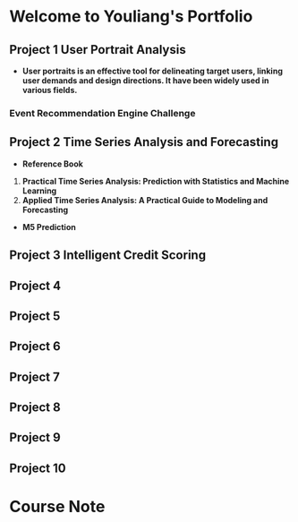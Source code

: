 # Welcome to Youliang's Portfolio


## Project 1 User Portrait Analysis
+ **User portraits is an effective tool for delineating target users, linking user demands and design directions. It  have been widely used in various fields.**
### Event Recommendation Engine Challenge

## Project 2 Time Series Analysis and Forecasting
+ **Reference Book**
1. **Practical Time Series Analysis: Prediction with Statistics and Machine Learning**
2. **Applied Time Series Analysis: A Practical Guide to Modeling and Forecasting**

+ **M5 Prediction**

## Project 3 Intelligent Credit Scoring

## Project 4 

## Project 5

## Project 6

## Project 7

## Project 8


## Project 9

## Project 10



# Course Note
